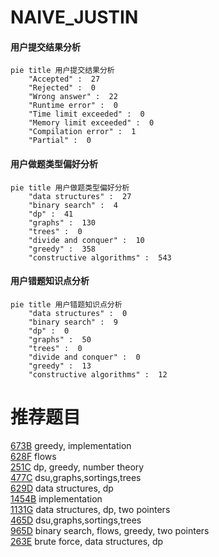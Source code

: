 # NAIVE_JUSTIN

<!-- tabs:start -->



#### **用户提交结果分析**

```mermaid
pie title 用户提交结果分析
    "Accepted" :  27
    "Rejected" :  0
    "Wrong answer" :  22
    "Runtime error" :  0
    "Time limit exceeded" :  0
    "Memory limit exceeded" :  0
    "Compilation error" :  1
    "Partial" :  0
```

#### **用户做题类型偏好分析**

```mermaid
pie title 用户做题类型偏好分析
    "data structures" :  27
    "binary search" :  4
    "dp" :  41
    "graphs" :  130
    "trees" :  0
    "divide and conquer" :  10
    "greedy" :  358
    "constructive algorithms" :  543
```
#### **用户错题知识点分析**

```mermaid
pie title 用户错题知识点分析
    "data structures" :  0
    "binary search" :  9
    "dp" :  0
    "graphs" :  50
    "trees" :  0
    "divide and conquer" :  0
    "greedy" :  13
    "constructive algorithms" :  12
```



<!-- tabs:end -->
# 推荐题目
[673B](https://codeforces.com/contest/673/problem/B)		greedy,
                        implementation		  
[628F](https://codeforces.com/contest/628/problem/F)		flows		  
[251C](https://codeforces.com/contest/251/problem/C)		dp,
                        greedy,
                        number theory		  
[477C](https://codeforces.com/contest/477/problem/C)		dsu,graphs,sortings,trees		  
[629D](https://codeforces.com/contest/629/problem/D)		data structures,
                        dp		  
[1454B](https://codeforces.com/contest/1454/problem/B)		implementation		  
[1131G](https://codeforces.com/contest/1131/problem/G)		data structures,
                        dp,
                        two pointers		  
[465D](https://codeforces.com/contest/465/problem/D)		dsu,graphs,sortings,trees		  
[965D](https://codeforces.com/contest/965/problem/D)		binary search,
                        flows,
                        greedy,
                        two pointers		  
[263E](https://codeforces.com/contest/263/problem/E)		brute force,
                        data structures,
                        dp		  

